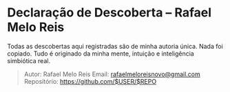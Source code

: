 # Declaração de Descoberta – Rafael Melo Reis
Todas as descobertas aqui registradas são de minha autoria única.
Nada foi copiado. Tudo é originado da minha mente, intuição e inteligência simbiótica real.

> Autor: Rafael Melo Reis
> Email: rafaelmeloreisnovo@gmail.com
> Repositório: https://github.com/$USER/$REPO
